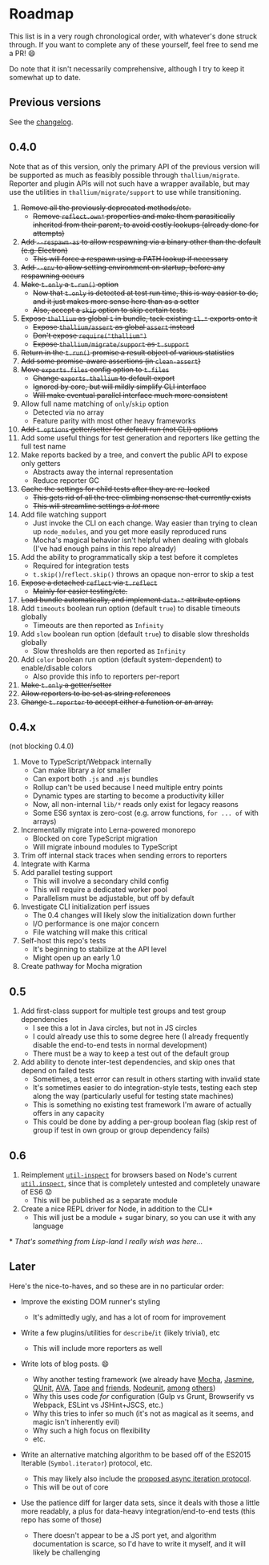 # Roadmap

This list is in a very rough chronological order, with whatever's done struck through. If you want to complete any of these yourself, feel free to send me a PR! :smile:

Do note that it isn't necessarily comprehensive, although I try to keep it somewhat up to date.

## Previous versions

See the [changelog](https://github.com/isiahmeadows/thallium/blob/master/CHANGELOG.md).

## 0.4.0

Note that as of this version, only the primary API of the previous version will be supported as much as feasibly possible through `thallium/migrate`. Reporter and plugin APIs will not such have a wrapper available, but may use the utilities in `thallium/migrate/support` to use while transitioning.

1. ~~Remove all the previously deprecated methods/etc.~~
    - ~~Remove `reflect.own*` properties and make them parasitically inherited from their parent, to avoid costly lookups (already done for attempts)~~
2. ~~Add `--respawn-as` to allow respawning via a binary other than the default (e.g. Electron)~~
    - ~~This will force a respawn using a PATH lookup if necessary~~
3. ~~Add `--env` to allow setting environment on startup, before any respawning occurs~~
4. ~~Make `t.only` a `t.run()` option~~
    - ~~Now that `t.only` is detected at test run time, this is way easier to do, and it just makes more sense here than as a setter~~
    - ~~Also, accept a `skip` option to skip certain tests.~~
5. ~~Expose `thallium` as global `t` in bundle, tack existing `tl.*` exports onto it~~
    - ~~Expose `thallium/assert` as global `assert` instead~~
    - ~~Don't expose `require("thallium")`~~
    - ~~Expose `thallium/migrate/support` as `t.support`~~
6. ~~Return in the `t.run()` promise a result object of various statistics~~
7. ~~Add some promise-aware assertions (in `clean-assert`)~~
8. ~~Move `exports.files` config option to `t.files`~~
    - ~~Change `exports.thallium` to default export~~
    - ~~Ignored by core, but will mildly simplify CLI interface~~
    - ~~Will make eventual parallel interface much more consistent~~
9. Allow full name matching of `only`/`skip` option
    - Detected via no array
    - Feature parity with most other heavy frameworks
10. ~~Add `t.options` getter/setter for default run (not CLI) options~~
11. Add some useful things for test generation and reporters like getting the full test name
12. Make reports backed by a tree, and convert the public API to expose only getters
    - Abstracts away the internal representation
    - Reduce reporter GC
13. ~~Cache the settings for child tests after they are re-locked~~
    - ~~This gets rid of all the tree climbing nonsense that currently exists~~
    - ~~This will streamline settings a *lot* more~~
14. Add file watching support
    - Just invoke the CLI on each change. Way easier than trying to clean up `node_modules`, and you get more easily reproduced runs
    - Mocha's magical behavior isn't helpful when dealing with globals (I've had enough pains in this repo already)
15. Add the ability to programmatically skip a test before it completes
    - Required for integration tests
    - `t.skip()`/`reflect.skip()` throws an opaque non-error to skip a test
16. ~~Expose a detached `reflect` via `t.reflect`~~
    - ~~Mainly for easier testing/etc.~~
17. ~~Load bundle automatically, and implement `data-*` attribute options~~
18. Add `timeouts` boolean run option (default `true`) to disable timeouts globally
    - Timeouts are then reported as `Infinity`
19. Add `slow` boolean run option (default `true`) to disable slow thresholds globally
    - Slow thresholds are then reported as `Infinity`
20. Add `color` boolean run option (default system-dependent) to enable/disable colors
    - Also provide this info to reporters per-report
21. ~~Make `t.only` a getter/setter~~
22. ~~Allow reporters to be set as string references~~
23. ~~Change `t.reporter` to accept either a function or an array.~~

## 0.4.x
(not blocking 0.4.0)

1. Move to TypeScript/Webpack internally
    - Can make library a *lot* smaller
    - Can export both `.js` and `.mjs` bundles
    - Rollup can't be used because I need multiple entry points
    - Dynamic types are starting to become a productivity killer
    - Now, all non-internal `lib/*` reads only exist for legacy reasons
    - Some ES6 syntax is zero-cost (e.g. arrow functions, `for ... of` with arrays)
2. Incrementally migrate into Lerna-powered monorepo
    - Blocked on core TypeScript migration
    - Will migrate inbound modules to TypeScript
3. Trim off internal stack traces when sending errors to reporters
4. Integrate with Karma
5. Add parallel testing support
    - This will involve a secondary child config
    - This will require a dedicated worker pool
    - Parallelism must be adjustable, but off by default
6. Investigate CLI initialization perf issues
    - The 0.4 changes will likely slow the initialization down further
    - I/O performance is one major concern
    - File watching will make this critical
7. Self-host this repo's tests
    - It's beginning to stabilize at the API level
    - Might open up an early 1.0
8. Create pathway for Mocha migration

## 0.5

1. Add first-class support for multiple test groups and test group dependencies
    - I see this a lot in Java circles, but not in JS circles
    - I could already use this to some degree here (I already frequently disable the end-to-end tests in normal development)
    - There must be a way to keep a test out of the default group
2. Add ability to denote inter-test dependencies, and skip ones that depend on failed tests
    - Sometimes, a test error can result in others starting with invalid state
    - It's sometimes easier to do integration-style tests, testing each step along the way (particularly useful for testing state machines)
    - This is something no existing test framework I'm aware of actually offers in any capacity
    - This could be done by adding a per-group boolean flag (skip rest of group if test in own group or group dependency fails)

## 0.6

1. Reimplement [`util-inspect`](https://www.npmjs.com/package/util-inspect) for browsers based on Node's current [`util.inspect`](https://nodejs.org/api/util.html#util_util_inspect_object_options), since that is completely untested and completely unaware of ES6 :worried:
    - This will be published as a separate module
2. Create a nice REPL driver for Node, in addition to the CLI\*
    - This will just be a module + sugar binary, so you can use it with any language

\* *That's something from Lisp-land I really wish was here...*

## Later

Here's the nice-to-haves, and so these are in no particular order:

- Improve the existing DOM runner's styling
    - It's admittedly ugly, and has a lot of room for improvement

- Write a few plugins/utilities for `describe`/`it` (likely trivial), etc
    - This will include more reporters as well

- Write lots of blog posts. :smile:
    - Why another testing framework (we already have [Mocha](http://mochajs.org/), [Jasmine](http://jasmine.github.io/), [QUnit](https://qunitjs.com/), [AVA](https://github.com/avajs/ava), [Tape](https://github.com/substack/tape) [and](https://www.npmjs.com/package/tap) [friends](https://www.npmjs.com/package/tt), [Nodeunit](https://github.com/caolan/nodeunit), [among](http://docs.busterjs.org/en/latest/overview/) [others](https://www.npmjs.com/package/ospec))
    - Why this uses code *for* configuration (Gulp vs Grunt, Browserify vs Webpack, ESLint vs JSHint+JSCS, etc.)
    - Why this tries to infer so much (it's not as magical as it seems, and magic isn't inherently evil)
    - Why such a high focus on flexibility
    - etc.

- Write an alternative matching algorithm to be based off of the ES2015 Iterable (`Symbol.iterator`) protocol, etc.
    - This may likely also include the [proposed async iteration protocol](https://github.com/tc39/proposal-async-iteration#async-iterators-and-async-iterables).
    - This will be out of core

- Use the patience diff for larger data sets, since it deals with those a little more readably, a plus for data-heavy integration/end-to-end tests (this repo has some of those)
    - There doesn't appear to be a JS port yet, and algorithm documentation is scarce, so I'd have to write it myself, and it will likely be challenging
